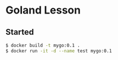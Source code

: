 # Goland Lesson

## Started

```bash
$ docker build -t mygo:0.1 .
$ docker run -it -d --name test mygo:0.1
```
